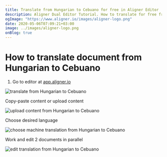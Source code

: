 ```yaml
---
title: Translate from Hungarian to Cebuano for free in Aligner Editor
description: Aligner Dual Editor Tutorial. How to translate for free from Hungarian to Cebuano. Aligner is multilingual document management platform. 
ogImage: "https://www.aligner.io/images/aligner-logo.png"
date: 2020-05-06T07:09:21+03:00
image: ../images/aligner-logo.png
onBlog: true
---
```


# How to translate document from Hungarian to Cebuano

1. Go to editor at [app.aligner.io](https://app.aligner.io "Aligner App web page")

![translate from Hungarian to Cebuano](../aligner-blank-editor.png "translate from Hungarian to Cebuano")

Copy-paste content or upload content

![upload content from Hungarian to Cebuano](../aligner-uploaded-document.png "upload content from Hungarian to Cebuano")

Choose desired language

![choose machine translation from Hungarian to Cebuano](../aligner-language-dropdown.png "choose machine translation from Hungarian to Cebuano")

Work and edit 2 documents in parallel

![edit translation from Hungarian to Cebuano](../aligner-double-sitded-editor.png "edit translation from Hungarian to Cebuano")

